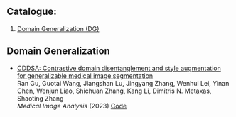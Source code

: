 ## Catalogue:
1. [Domain Generalization (DG)](#Domain-Generalization)

## Domain Generalization
- [CDDSA: Contrastive domain disentanglement and style augmentation for generalizable medical image segmentation](https://www.sciencedirect.com/science/article/abs/pii/S1361841523001640)  
Ran Gu, Guotai Wang, Jiangshan Lu, Jingyang Zhang, Wenhui Lei, Yinan Chen, Wenjun Liao, Shichuan Zhang, Kang Li, Dimitris N. Metaxas, Shaoting Zhang  
*Medical Image Analysis* (2023)
[Code](https://github.com/HiLab-git/DAG4MIA/tree/main/code)
